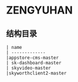 # ZENGYUHAN 

## 结构目录
```
| name          
| ------------- 
|appstore-cms-master     
| sk-dashboard-master      
| skyvideo-master   
|skyworthclient2-master
        

```
